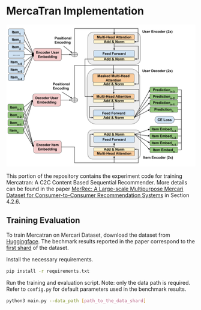 # MercaTran Implementation

<img src='../assets/mercatran.png' width='700'/>

This portion of the repository contains the experiment code for training Mercatran: A C2C Content Based Sequential Recommender. More details can be found in the paper [MerRec: A Large-scale Multipurpose Mercari Dataset for Consumer-to-Consumer Recommendation Systems](https://arxiv.org/abs/2402.14230) in Section 4.2.6.

## Training Evaluation

To train Mercatran on Mercari Dataset, download the dataset from [Huggingface](https://huggingface.co/datasets/mercari-us/merrec). The bechmark results reported in the paper correspond to the [first shard](https://huggingface.co/datasets/mercari-us/merrec/tree/main/20230501) of the dataset.

Install the necessary requirements.
```bash
pip install -r requirements.txt
```

Run the training and evaluation script. Note: only the data path is required. Refer to `config.py` for default parameters used in the benchmark results.

```bash
python3 main.py --data_path [path_to_the_data_shard]
```
